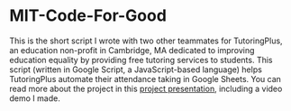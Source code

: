 # MIT-Code-For-Good
This is the short script I wrote with two other teammates for TutoringPlus, an education non-profit in Cambridge, MA dedicated to improving education equality by providing free tutoring services to students. This script (written in Google Script, a JavaScript-based language) helps TutoringPlus automate their attendance taking in Google Sheets. You can read more about the project in this [project presentation], including a video demo I made.

[project presentation]: https://docs.google.com/presentation/d/1cZLXAPUB9QGI2EXbI8tXfjfGGGqj084Ec__U1zYsSLM/edit#slide=id.gb96b334ee1_0_62
